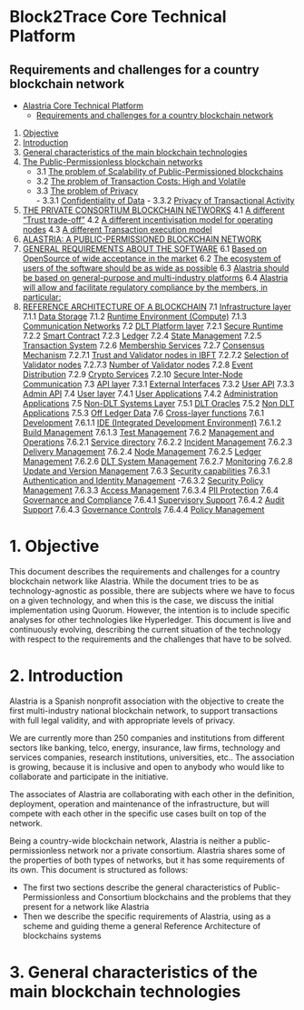 # Block2Trace Core Technical Platform
## Requirements and challenges for a country blockchain network

<!-- TOC -->

- [Alastria Core Technical Platform](#alastria-core-technical-platform)
    - [Requirements and challenges for a country blockchain network](#requirements-and-challenges-for-a-country-blockchain-network)
1. [Objective](#1-objective)
2. [Introduction](#2-introduction)
3. [General characteristics of the main blockchain technologies](#3-general-characteristics-of-the-main-blockchain-technologies)
3. [The Public-Permissionless blockchain networks](#3-the-public-permissionless-blockchain-networks)
    - 3.1 [The problem of Scalability of Public-Permissioned blockchains](#31-the-problem-of-scalability-of-public-permissioned-blockchains)
    - 3.2 [The problem of Transaction Costs: High and Volatile](#32-the-problem-of-transaction-costs--high-and-volatile)
    - 3.3 [The problem of Privacy](#33-the-problem-of-privacy)
                <br/>
                - 3.3.1 [Confidentiality of Data](#331-confidentiality-of-data)
                - 3.3.2 [Privacy of Transactional Activity](#332-privacy-of-transactional-activity)
4. [THE PRIVATE CONSORTIUM BLOCKCHAIN NETWORKS](#4-the-private-consortium-blockchain-networks)
    4.1 [A different “Trust trade-off”](#41-a-different-trust-trade-off)
    4.2 [A different incentivisation model for operating nodes](#42-a-different-incentivisation-model-for-operating-nodes)
    4.3 [A different Transaction execution model](#43-a-different-transaction-execution-model)
5. [ALASTRIA: A PUBLIC-PERMISSIONED BLOCKCHAIN NETWORK](#5-alastria--a-public-permissioned-blockchain-network)
6. [GENERAL REQUIREMENTS ABOUT THE SOFTWARE](#6-general-requirements-about-the-software)
    6.1 [Based on OpenSource of wide acceptance in the market](#61-based-on-opensource-of-wide-acceptance-in-the-market)
    6.2 [The ecosystem of users of the software should be as wide as possible](#62-the-ecosystem-of-users-of-the-software-should-be-as-wide-as-possible)
    6.3 [Alastria should be based on general-purpose and multi-industry platforms](#63-alastria-should-be-based-on-general-purpose-and-multi-industry-platforms)
    6.4 [Alastria will allow and facilitate regulatory compliance by the members, in particular:](#64-alastria-will-allow-and-facilitate-regulatory-compliance-by-the-members--in-particular)
7. [REFERENCE ARCHITECTURE OF A BLOCKCHAIN](#7-reference-architecture-of-a-blockchain)
    7.1 [Infrastructure layer](#71-infrastructure-layer)
        7.1.1 [Data Storage](#711-data-storage)
        7.1.2 [Runtime Environment (Compute)](#712-runtime-environment-compute)
        7.1.3 [Communication Networks](#713-communication-networks)
    7.2 [DLT Platform layer](#72-dlt-platform-layer)
        7.2.1 [Secure Runtime](#721-secure-runtime)
        7.2.2 [Smart Contract](#722-smart-contract)
        7.2.3 [Ledger](#723-ledger)
        7.2.4 [State Management](#724-state-management)
        7.2.5 [Transaction System](#725-transaction-system)
        7.2.6 [Membership Services](#726-membership-services)
        7.2.7 [Consensus Mechanism](#727-consensus-mechanism)
            7.2.7.1 [Trust and Validator nodes in IBFT](#7271-trust-and-validator-nodes-in-ibft)
            7.2.7.2 [Selection of Validator nodes](#7272-selection-of-validator-nodes)
            7.2.7.3 [Number of Validator nodes](#7273-number-of-validator-nodes)
        7.2.8 [Event Distribution](#728-event-distribution)
        7.2.9 [Crypto Services](#729-crypto-services)
        7.2.10 [Secure Inter-Node Communication](#7210-secure-inter-node-communication)
    7.3 [API layer](#73-api-layer)
        7.3.1 [External Interfaces](#731-external-interfaces)
        7.3.2 [User API](#732-user-api)
        7.3.3 [Admin API](#733-admin-api)
    7.4 [User layer](#74-user-layer)
        7.4.1 [User Applications](#741-user-applications)
        7.4.2 [Administration Applications](#742-administration-applications)
    7.5 [Non-DLT Systems Layer](#75-non-dlt-systems-layer)
        7.5.1 [DLT Oracles](#751-dlt-oracles)
        7.5.2 [Non DLT Applications](#752-non-dlt-applications)
        7.5.3 [Off Ledger Data](#753-off-ledger-data)
    7.6 [Cross-layer functions](#76-cross-layer-functions)
        7.6.1 [Development](#761-development)
            7.6.1.1 [IDE (Integrated Development Environment)](#7611-ide-integrated-development-environment)
            7.6.1.2 [Build Management](#7612-build-management)
            7.6.1.3 [Test Management](#7613-test-management)
        7.6.2 [Management and Operations](#762-management-and-operations)
            7.6.2.1 [Service directory](#7621-service-directory)
            7.6.2.2 [Incident Management](#7622-incident-management)
            7.6.2.3 [Delivery Management](#7623-delivery-management)
            7.6.2.4 [Node Management](#7624-node-management)
            7.6.2.5 [Ledger Management](#7625-ledger-management)
            7.6.2.6 [DLT System Management](#7626-dlt-system-management)
            7.6.2.7 [Monitoring](#7627-monitoring)
            7.6.2.8 [Update and Version Management](#7628-update-and-version-management)
        7.6.3 [Security capabilities](#763-security-capabilities)
            7.6.3.1 [Authentication and Identity Management](#7631-authentication-and-identity-management)
            -7.6.3.2 [Security Policy Management](#7632-security-policy-management)
            7.6.3.3 [Access Management](#7633-access-management)
            7.6.3.4 [PII Protection](#7634-pii-protection)
        7.6.4 [Governance and Compliance](#764-governance-and-compliance)
            7.6.4.1 [Supervisory Support](#7641-supervisory-support)
            7.6.4.2 [Audit Support](#7642-audit-support)
            7.6.4.3 [Governance Controls](#7643-governance-controls)
            7.6.4.4 [Policy Management](#7644-policy-management)

<!-- /TOC -->

# 1. Objective
This document describes the requirements and challenges for a country blockchain network like Alastria. While the document tries to be as technology-agnostic as possible, there are subjects where we have to focus on a given technology, and when this is the case, we discuss the initial implementation using Quorum. However, the intention is to include specific analyses for other technologies like Hyperledger.  This document is live and continuously evolving, describing the current situation of the technology with respect to the requirements and the challenges that have to be solved.

# 2. Introduction

Alastria is a Spanish nonprofit association with the objective to create the first multi-industry national blockchain network, to support transactions with full legal validity, and with appropriate levels of privacy.

We are currently more than 250 companies and institutions from different sectors like banking, telco, energy, insurance, law firms, technology and services companies, research institutions, universities, etc.. The association is growing, because it is inclusive and open to anybody who would like to collaborate and participate in the initiative.

The associates of Alastria are collaborating with each other in the definition, deployment, operation and maintenance of the infrastructure, but will compete with each other in the specific use cases built on top of the network.

Being a country-wide blockchain network, Alastria is neither a public-permissionless network nor a private consortium. Alastria shares some of the properties of both types of networks, but it has some requirements of its own. This document is structured as follows:
* The first two sections describe the general characteristics of Public-Permissionless and Consortium blockchains and the problems that they present for a network like Alastria
* Then we describe the specific requirements of Alastria, using as a scheme and guiding theme a general Reference Architecture of blockchains systems

# 3. General characteristics of the main blockchain technologies
